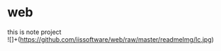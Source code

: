 # web
this is note project
<br/>
![]+(https://github.com/iissoftware/web/raw/master/readmeImg/lc.jpg)